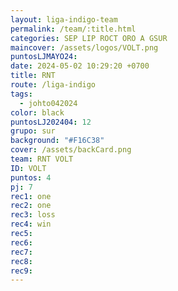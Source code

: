 ```yaml
---
layout: liga-indigo-team
permalink: /team/:title.html
categories: SEP LIP ROCT ORO A GSUR
maincover: /assets/logos/VOLT.png
puntosLJMAYO24: 
date: 2024-05-02 10:29:20 +0700
title: RNT
route: /liga-indigo
tags:
  - johto042024
color: black
puntosLJ202404: 12
grupo: sur
background: "#F16C38"
cover: /assets/backCard.png
team: RNT VOLT
ID: VOLT
puntos: 4
pj: 7
rec1: one
rec2: one
rec3: loss
rec4: win
rec5: 
rec6: 
rec7: 
rec8: 
rec9:
---
```

